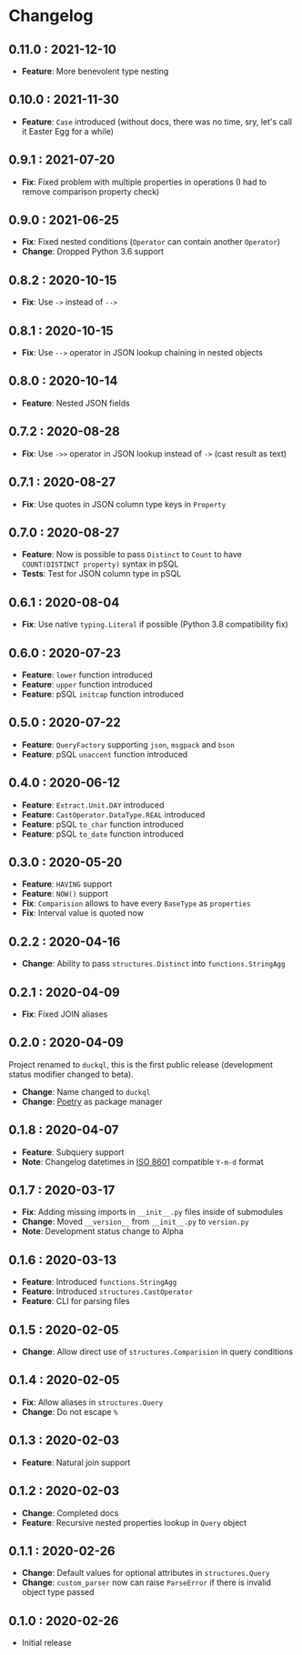 # Changelog

## 0.11.0 : 2021-12-10

- **Feature**: More benevolent type nesting

## 0.10.0 : 2021-11-30

- **Feature**: `Case` introduced (without docs, there was no time, sry, let's call it Easter Egg for a while)

## 0.9.1 : 2021-07-20

- **Fix**: Fixed problem with multiple properties in operations (I had to remove comparison property check)

## 0.9.0 : 2021-06-25

- **Fix**: Fixed nested conditions (`Operator` can contain another `Operator`)
- **Change**: Dropped Python 3.6 support

## 0.8.2 : 2020-10-15

- **Fix**: Use `->` instead of `-->`

## 0.8.1 : 2020-10-15

- **Fix**: Use `-->` operator in JSON lookup chaining in nested objects

## 0.8.0 : 2020-10-14

- **Feature**: Nested JSON fields

## 0.7.2 : 2020-08-28

- **Fix**: Use `->>` operator in JSON lookup instead of `->` (cast result as text)

## 0.7.1 : 2020-08-27

- **Fix**: Use quotes in JSON column type keys in `Property`

## 0.7.0 : 2020-08-27

- **Feature**: Now is possible to pass `Distinct` to `Count` to have `COUNT(DISTINCT property)` syntax in pSQL
- **Tests**: Test for JSON column type in pSQL

## 0.6.1 : 2020-08-04

- **Fix**: Use native `typing.Literal` if possible (Python 3.8 compatibility fix)

## 0.6.0 : 2020-07-23

- **Feature**: `lower` function introduced
- **Feature**: `upper` function introduced
- **Feature**: pSQL `initcap` function introduced

## 0.5.0 : 2020-07-22

- **Feature**: `QueryFactory` supporting `json`, `msgpack` and `bson`
- **Feature**: pSQL `unaccent` function introduced

## 0.4.0 : 2020-06-12

- **Feature**: `Extract.Unit.DAY` introduced
- **Feature**: `CastOperator.DataType.REAL` introduced
- **Feature**: pSQL `to_char` function introduced
- **Feature**: pSQL `to_date` function introduced

## 0.3.0 : 2020-05-20

- **Feature**: `HAVING` support
- **Feature**: `NOW()` support
- **Fix**: `Comparision` allows to have every `BaseType` as `properties`
- **Fix**: Interval value is quoted now

## 0.2.2 : 2020-04-16

- **Change**: Ability to pass `structures.Distinct` into `functions.StringAgg`

## 0.2.1 : 2020-04-09

- **Fix**: Fixed JOIN aliases

## 0.2.0 : 2020-04-09

Project renamed to `duckql`, this is the first public release (development status modifier changed to beta).

- **Change**: Name changed to `duckql`
- **Change**: [Poetry](https://python-poetry.org/) as package manager

## 0.1.8 : 2020-04-07

- **Feature**: Subquery support
- **Note**: Changelog datetimes in [ISO 8601](https://en.wikipedia.org/wiki/ISO_8601) compatible `Y-m-d` format

## 0.1.7 : 2020-03-17

- **Fix**: Adding missing imports in `__init__.py` files inside of submodules
- **Change**: Moved `__version__` from `__init__.py` to `version.py`
- **Note**: Development status change to Alpha

## 0.1.6 : 2020-03-13

- **Feature**: Introduced `functions.StringAgg`
- **Feature**: Introduced `structures.CastOperator`
- **Feature**: CLI for parsing files

## 0.1.5 : 2020-02-05

- **Change**: Allow direct use of `structures.Comparision` in query conditions

## 0.1.4 : 2020-02-05

- **Fix**: Allow aliases in `structures.Query`
- **Change**: Do not escape `%`

## 0.1.3 : 2020-02-03

- **Feature**: Natural join support

## 0.1.2 : 2020-02-03

- **Change**: Completed docs
- **Feature**: Recursive nested properties lookup in `Query` object

## 0.1.1 : 2020-02-26

- **Change**: Default values for optional attributes in `structures.Query`
- **Change**: `custom_parser` now can raise `ParseError` if there is invalid object type passed

## 0.1.0 : 2020-02-26

- Initial release

